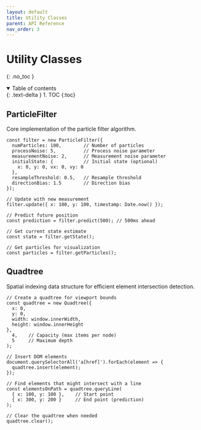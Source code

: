 ```yaml
---
layout: default
title: Utility Classes
parent: API Reference
nav_order: 3
---
```


# Utility Classes

{: .no_toc }

<details open markdown="block">
  <summary>
    Table of contents
  </summary>
  {: .text-delta }
1. TOC
{:toc}
</details>

## ParticleFilter

Core implementation of the particle filter algorithm.

```tsx
const filter = new ParticleFilter({
  numParticles: 100,        // Number of particles
  processNoise: 5,          // Process noise parameter
  measurementNoise: 2,      // Measurement noise parameter
  initialState: {           // Initial state (optional)
    x: 0, y: 0, vx: 0, vy: 0
  },
  resampleThreshold: 0.5,   // Resample threshold
  directionBias: 1.5        // Direction bias
});

// Update with new measurement
filter.update({ x: 100, y: 100, timestamp: Date.now() });

// Predict future position
const prediction = filter.predict(500); // 500ms ahead

// Get current state estimate
const state = filter.getState();

// Get particles for visualization
const particles = filter.getParticles();
```


## Quadtree

Spatial indexing data structure for efficient element intersection detection.

```tsx
// Create a quadtree for viewport bounds
const quadtree = new Quadtree({
  x: 0,
  y: 0,
  width: window.innerWidth,
  height: window.innerHeight
}, 
  4,    // Capacity (max items per node)
  5     // Maximum depth
);

// Insert DOM elements
document.querySelectorAll('a[href]').forEach(element => {
  quadtree.insert(element);
});

// Find elements that might intersect with a line
const elementsOnPath = quadtree.queryLine(
  { x: 100, y: 100 },    // Start point
  { x: 300, y: 200 }     // End point (prediction)
);

// Clear the quadtree when needed
quadtree.clear();
```